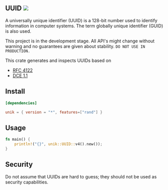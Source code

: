## UUID ![](https://github.com/awh6al/unik/workflows/unik/badge.svg)
A universally unique identifier (UUID) is a 128-bit number used to identify
information in computer systems. The term globally unique identifier (GUID)
is also used.

This project is in the development stage. All API's might change without warning and no 
guarantees are given about stability. `DO NOT USE IN PRODUCTION.`

This crate generates and inspects UUIDs based on
 * [RFC 4122](http://tools.ietf.org/html/rfc4122)
 * [DCE 1.1](https://pubs.opengroup.org/onlinepubs/9696989899/chap5.htm#tagcjh_08_02_01_01)

## Install
```TOML
[dependencies]

unik = { version = "*", features=["rand"] }
```

## Usage
```Rust
fn main() {
    println!("{}", unik::UUID::v4().new());
}
```

## Security

Do not assume that UUIDs are hard to guess; they should not be used as security capabilities.
